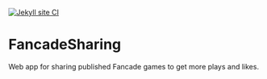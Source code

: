 [![Jekyll site CI](https://github.com/Tyler887/fancade-sharing/actions/workflows/jekyll.yml/badge.svg?branch=main)](https://github.com/Tyler887/fancade-sharing/actions/workflows/jekyll.yml)

# FancadeSharing
Web app for sharing published Fancade games to get more plays and likes.

